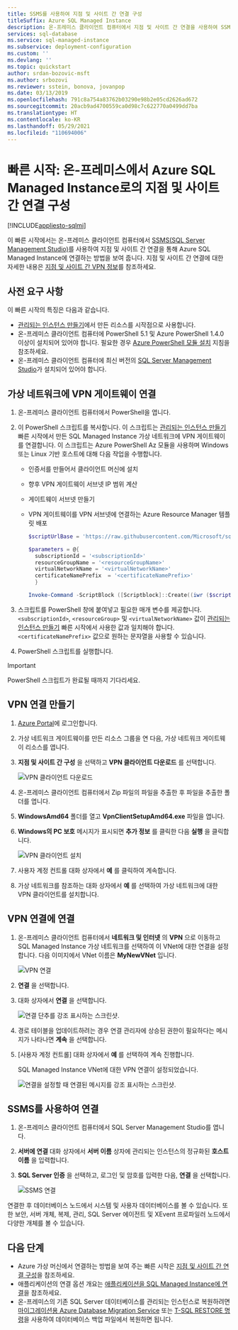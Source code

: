 ```yaml
---
title: SSMS를 사용하여 지점 및 사이트 간 연결 구성
titleSuffix: Azure SQL Managed Instance
description: 온-프레미스 클라이언트 컴퓨터에서 지점 및 사이트 간 연결을 사용하여 SSMS(SQL Server Management Studio)를 통해 Azure SQL Managed Instance에 연결합니다.
services: sql-database
ms.service: sql-managed-instance
ms.subservice: deployment-configuration
ms.custom: ''
ms.devlang: ''
ms.topic: quickstart
author: srdan-bozovic-msft
ms.author: srbozovi
ms.reviewer: sstein, bonova, jovanpop
ms.date: 03/13/2019
ms.openlocfilehash: 791c8a754a83762b03290e98b2e05cd2626ad672
ms.sourcegitcommit: 20acb9ad4700559ca0d98c7c622770a0499dd7ba
ms.translationtype: HT
ms.contentlocale: ko-KR
ms.lasthandoff: 05/29/2021
ms.locfileid: "110694006"
---
```

# <a name="quickstart-configure-a-point-to-site-connection-to-azure-sql-managed-instance-from-on-premises"></a>빠른 시작: 온-프레미스에서 Azure SQL Managed Instance로의 지점 및 사이트 간 연결 구성
[!INCLUDE[appliesto-sqlmi](../includes/appliesto-sqlmi.md)]

이 빠른 시작에서는 온-프레미스 클라이언트 컴퓨터에서 [SSMS(SQL Server Management Studio)](/sql/ssms/sql-server-management-studio-ssms)를 사용하여 지점 및 사이트 간 연결을 통해 Azure SQL Managed Instance에 연결하는 방법을 보여 줍니다. 지점 및 사이트 간 연결에 대한 자세한 내용은 [지점 및 사이트 간 VPN 정보](../../vpn-gateway/point-to-site-about.md)를 참조하세요.

## <a name="prerequisites"></a>사전 요구 사항

이 빠른 시작의 특징은 다음과 같습니다.

- [관리되는 인스턴스 만들기](instance-create-quickstart.md)에서 만든 리소스를 시작점으로 사용합니다.
- 온-프레미스 클라이언트 컴퓨터에 PowerShell 5.1 및 Azure PowerShell 1.4.0 이상이 설치되어 있어야 합니다. 필요한 경우 [Azure PowerShell 모듈 설치](/powershell/azure/install-az-ps#install-the-azure-powershell-module) 지침을 참조하세요.
- 온-프레미스 클라이언트 컴퓨터에 최신 버전의 [SQL Server Management Studio](/sql/ssms/sql-server-management-studio-ssms)가 설치되어 있어야 합니다.

## <a name="attach-a-vpn-gateway-to-a-virtual-network"></a>가상 네트워크에 VPN 게이트웨이 연결

1. 온-프레미스 클라이언트 컴퓨터에서 PowerShell을 엽니다.

2. 이 PowerShell 스크립트를 복사합니다. 이 스크립트는 [관리되는 인스턴스 만들기](instance-create-quickstart.md) 빠른 시작에서 만든 SQL Managed Instance 가상 네트워크에 VPN 게이트웨이를 연결합니다. 이 스크립트는 Azure PowerShell Az 모듈을 사용하며 Windows 또는 Linux 기반 호스트에 대해 다음 작업을 수행합니다.

   - 인증서를 만들어서 클라이언트 머신에 설치
   - 향후 VPN 게이트웨이 서브넷 IP 범위 계산
   - 게이트웨이 서브넷 만들기
   - VPN 게이트웨이를 VPN 서브넷에 연결하는 Azure Resource Manager 템플릿 배포

     ```powershell
     $scriptUrlBase = 'https://raw.githubusercontent.com/Microsoft/sql-server-samples/master/samples/manage/azure-sql-db-managed-instance/attach-vpn-gateway'

     $parameters = @{
       subscriptionId = '<subscriptionId>'
       resourceGroupName = '<resourceGroupName>'
       virtualNetworkName = '<virtualNetworkName>'
       certificateNamePrefix  = '<certificateNamePrefix>'
       }

     Invoke-Command -ScriptBlock ([Scriptblock]::Create((iwr ($scriptUrlBase+'/attachVPNGateway.ps1?t='+ [DateTime]::Now.Ticks)).Content)) -ArgumentList $parameters, $scriptUrlBase
     ```

3. 스크립트를 PowerShell 창에 붙여넣고 필요한 매개 변수를 제공합니다. `<subscriptionId>`, `<resourceGroup>` 및 `<virtualNetworkName>` 값이 [관리되는 인스턴스 만들기](instance-create-quickstart.md) 빠른 시작에서 사용한 값과 일치해야 합니다. `<certificateNamePrefix>` 값으로 원하는 문자열을 사용할 수 있습니다.

4. PowerShell 스크립트를 실행합니다.

> [!IMPORTANT]
> PowerShell 스크립트가 완료될 때까지 기다리세요.

## <a name="create-a-vpn-connection"></a>VPN 연결 만들기

1. [Azure Portal](https://portal.azure.com/)에 로그인합니다.
2. 가상 네트워크 게이트웨이를 만든 리소스 그룹을 연 다음, 가상 네트워크 게이트웨이 리소스를 엽니다.
3. **지점 및 사이트 간 구성** 을 선택하고 **VPN 클라이언트 다운로드** 를 선택합니다.

    ![VPN 클라이언트 다운로드](./media/point-to-site-p2s-configure/download-vpn-client.png)  
4. 온-프레미스 클라이언트 컴퓨터에서 Zip 파일의 파일을 추출한 후 파일을 추출한 폴더를 엽니다.
5. **WindowsAmd64** 폴더를 열고 **VpnClientSetupAmd64.exe** 파일을 엽니다.
6. **Windows의 PC 보호** 메시지가 표시되면 **추가 정보** 를 클릭한 다음 **실행** 을 클릭합니다.

    ![VPN 클라이언트 설치](./media/point-to-site-p2s-configure/vpn-client-defender.png)
7. 사용자 계정 컨트롤 대화 상자에서 **예** 를 클릭하여 계속합니다.
8. 가상 네트워크를 참조하는 대화 상자에서 **예** 를 선택하여 가상 네트워크에 대한 VPN 클라이언트를 설치합니다.

## <a name="connect-to-the-vpn-connection"></a>VPN 연결에 연결

1. 온-프레미스 클라이언트 컴퓨터에서 **네트워크 및 인터넷** 의 **VPN** 으로 이동하고 SQL Managed Instance 가상 네트워크를 선택하여 이 VNet에 대한 연결을 설정합니다. 다음 이미지에서 VNet 이름은 **MyNewVNet** 입니다.

    ![VPN 연결](./media/point-to-site-p2s-configure/vpn-connection.png)  
2. **연결** 을 선택합니다.
3. 대화 상자에서 **연결** 을 선택합니다.

    ![연결 단추를 강조 표시하는 스크린샷.](./media/point-to-site-p2s-configure/vpn-connection2.png)  
4. 경로 테이블을 업데이트하려는 경우 연결 관리자에 상승된 권한이 필요하다는 메시지가 나타나면 **계속** 을 선택합니다.
5. [사용자 계정 컨트롤] 대화 상자에서 **예** 를 선택하여 계속 진행합니다.

   SQL Managed Instance VNet에 대한 VPN 연결이 설정되었습니다.

    ![연결을 설정할 때 연결된 메시지를 강조 표시하는 스크린샷.](./media/point-to-site-p2s-configure/vpn-connection-succeeded.png)  

## <a name="connect-with-ssms"></a>SSMS를 사용하여 연결

1. 온-프레미스 클라이언트 컴퓨터에서 SQL Server Management Studio를 엽니다.
2. **서버에 연결** 대화 상자에서 **서버 이름** 상자에 관리되는 인스턴스의 정규화된 **호스트 이름** 을 입력합니다.
3. **SQL Server 인증** 을 선택하고, 로그인 및 암호를 입력한 다음, **연결** 을 선택합니다.

    ![SSMS 연결](./media/point-to-site-p2s-configure/ssms-connect.png)  

연결한 후 데이터베이스 노드에서 시스템 및 사용자 데이터베이스를 볼 수 있습니다. 또한 보안, 서버 개체, 복제, 관리, SQL Server 에이전트 및 XEvent 프로파일러 노드에서 다양한 개체를 볼 수 있습니다.

## <a name="next-steps"></a>다음 단계

- Azure 가상 머신에서 연결하는 방법을 보여 주는 빠른 시작은 [지점 및 사이트 간 연결 구성](point-to-site-p2s-configure.md)을 참조하세요.
- 애플리케이션의 연결 옵션 개요는 [애플리케이션을 SQL Managed Instance에 연결](connect-application-instance.md)을 참조하세요.
- 온-프레미스의 기존 SQL Server 데이터베이스를 관리되는 인스턴스로 복원하려면 [마이그레이션용 Azure Database Migration Service](../../dms/tutorial-sql-server-to-managed-instance.md) 또는 [T-SQL RESTORE 명령](restore-sample-database-quickstart.md)을 사용하여 데이터베이스 백업 파일에서 복원하면 됩니다.